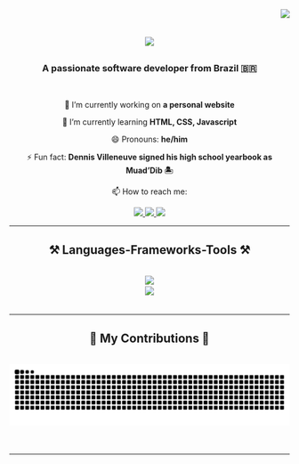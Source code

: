 <img align="right" src="https://visitor-badge.laobi.icu/badge?page_id=raphaelantoniocampos.raphaelantoniocampos" />

<h1 align="center">
    <img src="https://readme-typing-svg.herokuapp.com/?font=Righteous&size=35&center=true&color=F5C2E7&vCenter=true&width=500&height=70&duration=4000&lines=Hi+There!+👋;+I'm+Raphael+Campos!;" />
</h1>

<h3 align="center">A passionate software developer from Brazil 🇧🇷</h3>
<br/>

<div align="center">
 
 🔭 I’m currently working on **a personal website**
 
 🌱 I’m currently learning **HTML, CSS, Javascript**

 😄 Pronouns: **he/him**

 ⚡ Fun fact: **Dennis Villeneuve signed his high school yearbook as Muad’Dib 🏝**

 📫 How to reach me:
 </div>
 
<div align="center"> 
  <a href="mailto:raphaelcampos01@proton.me">
    <img src="https://img.shields.io/badge/ProtonMail-8B89CC?style=for-the-badge&logo=protonmail&logoColor=white" />
  </a>
  <a href="https://br.linkedin.com/in/raphael-antonio-campos" >
    <img src="https://img.shields.io/badge/LinkedIn-0077B5?style=for-the-badge&logo=linkedin&logoColor=white" />
  </a>
  <a href="https://discord.com/users/gomjabbar1" >
     <img src="https://img.shields.io/badge/Discord-%235865F2.svg?style=for-the-badge&logo=discord&logoColor=white" />
  </a>
</div>

 <hr/>
 
<h2 align="center">⚒️ Languages-Frameworks-Tools ⚒️</h2>
<br/>
<div align="center">
    <img src="https://go-skill-icons.vercel.app/api/icons?i=git,github,linux,windows,docker,neovim,aws,bots,arch,nix,&titles=true" /><br>
    <img src="https://go-skill-icons.vercel.app/api/icons?i=python,gleam,firebase,mongodb,sqlite&titles=true" /><br>
</div>

<br/>
<hr/>

<div align="center">
  <h2>🐍 My Contributions 🐍</h2>
  <br>
  <picture>
    <source media="(prefers-color-scheme: dark)" srcset="https://raw.githubusercontent.com/raphaelantoniocampos/raphaelantoniocampos/output/github-contribution-grid-snake-dark.svg" />
    <source media="(prefers-color-scheme: light)" srcset="https://raw.githubusercontent.com/raphaelantoniocampos/raphaelantoniocampos/output/github-contribution-grid-snake.svg" />
    <img alt="snake eating my contribuitions" src="https://raw.githubusercontent.com/raphaelantoniocampos/raphaelantoniocampos/output/github-contribution-grid-snake.svg" />
  </picture>
  <br/><br/><br/>
</div>

<hr/>

<!-- **raphaelantoniocampos/raphaelantoniocampos** is a ✨ _special_ ✨ repository because its `README.md` (this file) appears on your GitHub profile. -->
